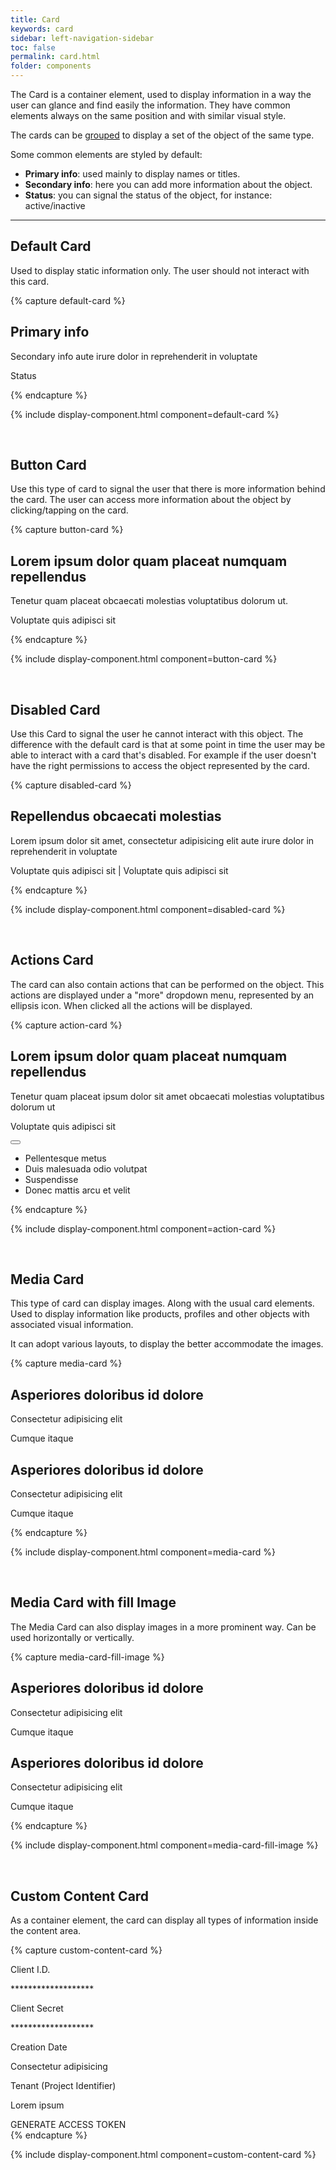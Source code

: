 ```yaml
---
title: Card
keywords: card
sidebar: left-navigation-sidebar
toc: false
permalink: card.html
folder: components
---
```


The Card is a container element, used to display information in a way the user can glance and find easily the information. They have common elements always on the same position and with similar visual style.

The cards can be [grouped](card-group.html) to display a set of the object of the same type.

Some common elements are styled by default:
* **Primary info**: used mainly to display names or titles.
* **Secondary info**: here you can add more information about the object.
* **Status**: you can signal the status of the object, for instance: active/inactive

<hr/>

## Default Card

Used to display static information only. The user should not interact with this card.

{% capture default-card %}
<div class="tn-card">
    <div class="tn-card__content">
         <h2 class="tn-card__header">
             Primary info
         </h2>
         <p class="tn-card__description">
             Secondary info aute irure dolor in reprehenderit in voluptate
         </p>
         <p class="tn-card__status">
             Status
         </p>
    </div>
</div>
{% endcapture %}

{% include display-component.html component=default-card %}

<br>

## Button Card

Use this type of card to signal the user that there is more information behind the card. The user can access more information about the object by clicking/tapping on the card.

{% capture button-card %}
<div class="tn-card tn-card--button" role="button">
    <div class="tn-card__content">
         <h2 class="tn-card__header">
             Lorem ipsum dolor quam placeat numquam repellendus
         </h2>
         <p class="tn-card__description">
             Tenetur quam placeat obcaecati molestias voluptatibus dolorum ut.
         </p>
         <p class="tn-card__status">
             <span class="tn-has-color-status-1">Voluptate quis adipisci sit</span>
         </p>
    </div>
</div>
{% endcapture %}

{% include display-component.html component=button-card %}

<br>

## Disabled Card

Use this Card to signal the user he cannot interact with this object. The difference with the default card is that at some point in time the user may be able to interact with a card that's disabled. For example if the user doesn't have the right permissions to access the object represented by the card.

{% capture disabled-card %}
<div class="tn-card tn-card--button is-disabled" aria-disabled="true" role="button">
    <div class="tn-card__content">
         <h2 class="tn-card__header">
             Repellendus obcaecati molestias
         </h2>
         <p class="tn-card__description">
             Lorem ipsum dolor sit amet, consectetur adipisicing elit aute irure dolor in reprehenderit in voluptate
         </p>
         <p class="tn-card__status">
             <span>Voluptate quis adipisci sit</span> | <span>Voluptate quis adipisci sit</span>
         </p>
    </div>
</div>
{% endcapture %}

{% include display-component.html component=disabled-card %}

<br>

## Actions Card

The card can also contain actions that can be performed on the object. This actions are displayed under a "more" dropdown menu, represented by an ellipsis icon. When clicked all the actions will be displayed.

{% capture action-card %}
<div class="tn-card tn-card--button">
    <div class="tn-card__content">
         <h2 class="tn-card__header">
             Lorem ipsum dolor quam placeat numquam repellendus
         </h2>
         <p class="tn-card__description">
             Tenetur quam placeat ipsum dolor sit amet obcaecati molestias voluptatibus dolorum ut
         </p>
         <p class="tn-card__status">
             <span class="tn-has-color-status-1">Voluptate quis adipisci sit</span>
         </p>
    </div>
    <div class="tn-card__actions">
        <div class="tn-dropdown">
            <button class="tn-button tn-button--icon tn-button--text" aria-controls="dKKJX636" aria-haspopup="true" aria-label="More">
                <span class="tn-icon tn-icon--more tn-icon--medium" role="presentation"></span>
            </button>
            <ul class="tn-dropdown__menu tn-contextual-menu" aria-hidden="true" id="dKKJX636">
                <li><a class="tn-dropdown__item">Pellentesque metus</a></li>
                <li><a class="tn-dropdown__item">Duis malesuada odio volutpat</a></li>
                <li><a class="tn-dropdown__item">Suspendisse</a></li>
                <li><a class="tn-dropdown__item">Donec mattis arcu et velit</a></li>
            </ul>
        </div>
    </div>
</div>
{% endcapture %}

{% include display-component.html component=action-card %}

<br>

## Media Card

This type of card can display images. Along with the usual card elements. Used to display information like products, profiles and other objects with associated visual information.

It can adopt various layouts, to display the better accommodate the images.

{% capture media-card %}
<div class="tn-card" role="button">
    <div class="tn-card__media" style="background-image: url(https://techne.yaas.io/images/product-thumbnail-wide.png)" aria-label="YaaS product thumbnail"></div>
    <div class="tn-card__content">
         <h2 class="tn-card__header">
             Asperiores doloribus id dolore
         </h2>
         <p class="tn-card__description">
             Consectetur adipisicing elit
         </p>
         <p class="tn-card__status">
             <span class="tn-has-color-status-1">Cumque itaque</span>
         </p>
    </div>
</div>
<div class="tn-card" role="button">
    <div class="tn-card__media tn-card__media--round" style="background-image: url(https://techne.yaas.io/images/product-thumbnail-wide.png)" aria-label="YaaS product thumbnail"></div>
    <div class="tn-card__content">
         <h2 class="tn-card__header">
             Asperiores doloribus id dolore
         </h2>
         <p class="tn-card__description">
             Consectetur adipisicing elit
         </p>
         <p class="tn-card__status">
             <span class="tn-has-color-status-1">Cumque itaque</span>
         </p>
    </div>
</div>
{% endcapture %}

{% include display-component.html component=media-card %}

<br>

## Media Card with fill Image

The Media Card can also display images in a more prominent way. Can be used horizontally or vertically.

{% capture media-card-fill-image %}
<div class="tn-card" role="button">
    <div class="tn-card__media tn-card__media--fill" style="background-image: url(https://techne.yaas.io/images/product-thumbnail-wide.png)" aria-label="YaaS product thumbnail"></div>
    <div class="tn-card__content">
         <h2 class="tn-card__header">
             Asperiores doloribus id dolore
         </h2>
         <p class="tn-card__description">
             Consectetur adipisicing elit
         </p>
         <p class="tn-card__status">
             <span class="tn-has-color-status-1">Cumque itaque</span>
         </p>
    </div>
</div>
<div class="tn-card tn-card--vertical" role="button">
    <div class="tn-card__media" style="background-image: url(https://techne.yaas.io/images/product-thumbnail-wide.png)" aria-label="YaaS product thumbnail"></div>
    <div class="tn-card__content">
         <h2 class="tn-card__header">
             Asperiores doloribus id dolore
         </h2>
         <p class="tn-card__description">
             Consectetur adipisicing elit
         </p>
         <p class="tn-card__status">
             <span class="tn-has-color-status-1">Cumque itaque</span>
         </p>
    </div>
</div>
{% endcapture %}

{% include display-component.html component=media-card-fill-image %}

<br>

## Custom Content Card

As a container element, the card can display all types of information inside the content area.

{% capture custom-content-card %}
<div class="tn-card">
    <div class="tn-card__content">
        <span class="tn-has-color-text-3 tn-has-type-minus-2">Client I.D.</span>
        <p>*******************</p>
        <span class="tn-has-color-text-3 tn-has-type-minus-2">Client Secret</span>
        <p>*******************</p>
        <span class="tn-has-color-text-3 tn-has-type-minus-2">Creation Date</span>
        <p>Consectetur adipisicing</p>
        <span class="tn-has-color-txt-3 tn-has-type-minus-2">Tenant (Project Identifier)</span>
        <p>Lorem ipsum</p>
    </div>
    <div class="tn-card__actions">
        <a class="tn-has-type-1 tn-has-font-family-header">GENERATE ACCESS TOKEN</a>
    </div>
</div>
{% endcapture %}

{% include display-component.html component=custom-content-card %}
